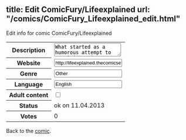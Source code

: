 title: Edit ComicFury/Lifeexplained
url: "/comics/ComicFury_Lifeexplained_edit.html"
---
Edit info for comic ComicFury/Lifeexplained

<form name="comic" action="http://gaepostmail.appengine.com/comic" name="post">
<table class="comicinfo">
<tr>
<th>Description</th><td><textarea name="description">What started as a humorous attempt to participate in &quot;Everyone Draw Mohammed&quot; day resulted in a weekly comic in which things are observed.</textarea></td>
</tr>
<tr>
<th>Website</th><td><input type="text" name="url" value="http://lifeexplained.thecomicseries.com/"/></td>
</tr>
<tr>
<th>Genre</th><td><input type="text" name="genre" value="Other"/></td>
</tr>
<tr>
<th>Language</th><td><input type="text" name="language" value="English"/></td>
</tr>
<tr>
<th>Adult content</th><td><input type="checkbox" name="adult" value="adult" /></td>
</tr>
<tr>
<th>Status</th><td>ok on 11.04.2013</td>
</tr>
<tr>
<th>Votes</th><td>0</div></td>
</tr>
</table>
</form>

Back to the [comic](/comics/ComicFury_Lifeexplained.html).
